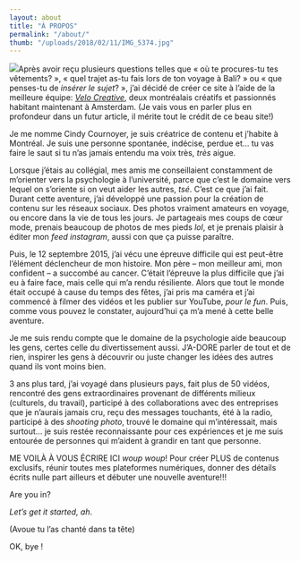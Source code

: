 ```yaml
---
layout: about
title: "À PROPOS"
permalink: "/about/"
thumb: "/uploads/2018/02/11/IMG_5374.jpg"
---
```

![](/uploads/2018/02/11/IMG_5374.jpg)Après avoir reçu plusieurs questions telles que « où te procures-tu tes vêtements? », « quel trajet as-tu fais lors de ton voyage à Bali? » ou « que penses-tu de _insérer le sujet_? », j’ai décidé de créer ce site à l’aide de la meilleure équipe: [_Velo Creative_](www.velocreative.studio), deux montréalais créatifs et passionnés habitant maintenant à Amsterdam. (Je vais vous en parler plus en profondeur dans un futur article, il mérite tout le crédit de ce beau site!)

Je me nomme Cindy Cournoyer, je suis créatrice de contenu et j’habite à Montréal. Je suis une personne spontanée, indécise, perdue et… tu vas faire le saut si tu n’as jamais entendu ma voix très, _très_ aigue.

Lorsque j’étais au collégial, mes amis me conseillaient constamment de m’orienter vers la psychologie à l’université, parce que c’est le domaine vers lequel on s’oriente si on veut aider les autres, _tsé_. C’est ce que j’ai fait. Durant cette aventure, j’ai développé une passion pour la création de contenu sur les réseaux sociaux. Des photos vraiment amateurs en voyage, ou encore dans la vie de tous les jours. Je partageais mes coups de cœur mode, prenais beaucoup de photos de mes pieds _lol_, et je prenais plaisir à éditer mon _feed_ _instagram_, aussi con que ça puisse paraître. 

Puis, le 12 septembre 2015, j’ai vécu une épreuve difficile qui est peut-être l’élément déclencheur de mon histoire. Mon père – mon meilleur ami, mon confident – a succombé au cancer. C’était l’épreuve la plus difficile que j’ai eu à faire face, mais celle qui m’a rendu résiliente. Alors que tout le monde était occupé à cause du temps des fêtes, j’ai pris ma caméra et j’ai commencé à filmer des vidéos et les publier sur YouTube, _pour le fun_. Puis, comme vous pouvez le constater, aujourd’hui ça m’a mené à cette belle aventure.

Je me suis rendu compte que le domaine de la psychologie aide beaucoup les gens, certes celle du divertissement aussi. J’A-DORE parler de tout et de rien, inspirer les gens à découvrir ou juste changer les idées des autres quand ils vont moins bien.

3 ans plus tard, j’ai voyagé dans plusieurs pays, fait plus de 50 vidéos, rencontré des gens extraordinaires provenant de différents milieux (culturels, du travail), participé à des collaborations avec des entreprises que je n’aurais jamais cru, reçu des messages touchants, été à la radio, participé à des _shooting photo_, trouvé le domaine qui m’intéressait, mais surtout… je suis restée reconnaissante pour ces expériences et je me suis entourée de personnes qui m’aident à grandir en tant que personne. 

ME VOILÀ À VOUS ÉCRIRE ICI _woup woup_! Pour créer PLUS de contenus exclusifs, réunir toutes mes plateformes numériques, donner des détails écrits nulle part ailleurs et débuter une nouvelle aventure!!! 

Are you in?

_Let’s get it started, ah_.

\(Avoue tu l’as chanté dans ta tête)

OK, bye !